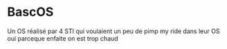 # BascOS
Un OS réalisé par 4 STI qui voulaient un peu de pimp my ride dans leur OS
 oui parceque enfaite on est trop chaud 
